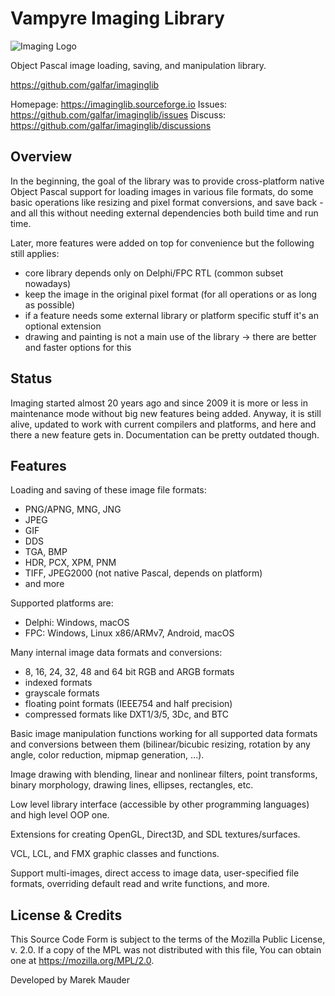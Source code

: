 Vampyre Imaging Library
===================================

![Imaging Logo](https://raw.githubusercontent.com/galfar/imaginglib/master/Doc/Common/logo.png)

Object Pascal image loading, saving, and manipulation library.

<https://github.com/galfar/imaginglib>

Homepage: <https://imaginglib.sourceforge.io>
Issues: <https://github.com/galfar/imaginglib/issues>
Discuss: <https://github.com/galfar/imaginglib/discussions>

Overview
--------------------------

In the beginning, the goal of the library was to provide cross-platform native Object Pascal support for loading images in various file formats, do some basic operations like resizing and pixel format conversions, and save back - and all this without needing external dependencies both build time and run time.

Later, more features were added on top for convenience but the following still applies:

- core library depends only on Delphi/FPC RTL (common subset nowadays)
- keep the image in the original pixel format (for all operations or as long as possible)
- if a feature needs some external library or platform specific stuff it's an optional extension
- drawing and painting is not a main use of the library -> there are better and faster options for this

Status
-----------

Imaging started almost 20 years ago and since 2009 it is more or less in maintenance mode without big new features being added.
Anyway, it is still alive, updated to work with current compilers and platforms, and here and there a new feature gets in. Documentation can be pretty outdated though.


Features
--------------------------

Loading and saving of these image file formats:

- PNG/APNG, MNG, JNG
- JPEG
- GIF
- DDS
- TGA, BMP
- HDR, PCX, XPM, PNM
- TIFF, JPEG2000 (not native Pascal, depends on platform)
- and more

Supported platforms are:

- Delphi: Windows, macOS
- FPC: Windows, Linux x86/ARMv7, Android, macOS

Many internal image data formats and conversions:

- 8, 16, 24, 32, 48 and 64 bit RGB and ARGB formats
- indexed formats
- grayscale formats
- floating point formats (IEEE754 and half precision)
- compressed formats like DXT1/3/5, 3Dc, and BTC

Basic image manipulation functions working for all supported data formats and conversions between them (bilinear/bicubic resizing, rotation by any angle, color reduction, mipmap generation, ...).

Image drawing with blending, linear and nonlinear filters, point transforms, binary morphology, drawing lines, ellipses, rectangles, etc.

Low level library interface (accessible by other programming languages) and high level OOP one.

Extensions for creating OpenGL, Direct3D, and SDL textures/surfaces.

VCL, LCL, and FMX graphic classes and functions.

Support multi-images, direct access to image data,
user-specified file formats, overriding default read and write functions,
and more.

License & Credits
------------------

This Source Code Form is subject to the terms of the Mozilla Public
License, v. 2.0. If a copy of the MPL was not distributed with this
file, You can obtain one at https://mozilla.org/MPL/2.0.

Developed by Marek Mauder

